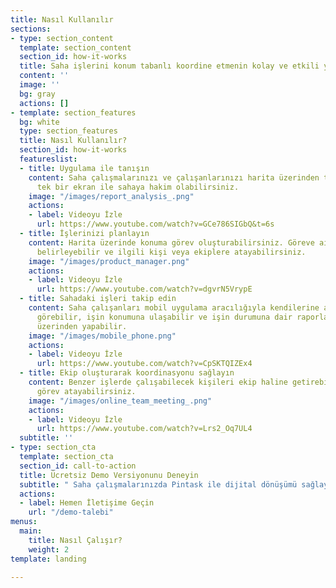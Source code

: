 ```yaml
---
title: Nasıl Kullanılır
sections:
- type: section_content
  template: section_content
  section_id: how-it-works
  title: Saha işlerini konum tabanlı koordine etmenin kolay ve etkili yolu
  content: ''
  image: ''
  bg: gray
  actions: []
- template: section_features
  bg: white
  type: section_features
  title: Nasıl Kullanılır?
  section_id: how-it-works
  featureslist:
  - title: Uygulama ile tanışın
    content: Saha çalışmalarınızı ve çalışanlarınızı harita üzerinden takip edebilir
      tek bir ekran ile sahaya hakim olabilirsiniz.
    image: "/images/report_analysis_.png"
    actions:
    - label: Videoyu İzle
      url: https://www.youtube.com/watch?v=GCe786SIGbQ&t=6s
  - title: İşlerinizi planlayın
    content: Harita üzerinde konuma görev oluşturabilirsiniz. Göreve ait bütün gereklilikleri
      belirleyebilir ve ilgili kişi veya ekiplere atayabilirsiniz.
    image: "/images/product_manager.png"
    actions:
    - label: Videoyu İzle
      url: https://www.youtube.com/watch?v=dgvrN5VrypE
  - title: Sahadaki işleri takip edin
    content: Saha çalışanları mobil uygulama aracılığıyla kendilerine atanan işleri
      görebilir, işin konumuna ulaşabilir ve işin durumuna dair raporlamaları uygulama
      üzerinden yapabilir.
    image: "/images/mobile_phone.png"
    actions:
    - label: Videoyu İzle
      url: https://www.youtube.com/watch?v=CpSKTQIZEx4
  - title: Ekip oluşturarak koordinasyonu sağlayın
    content: Benzer işlerde çalışabilecek kişileri ekip haline getirebilir ve ekibe
      görev atayabilirsiniz.
    image: "/images/online_team_meeting_.png"
    actions:
    - label: Videoyu İzle
      url: https://www.youtube.com/watch?v=Lrs2_Oq7UL4
  subtitle: ''
- type: section_cta
  template: section_cta
  section_id: call-to-action
  title: Ücretsiz Demo Versiyonunu Deneyin
  subtitle: " Saha çalışmalarınızda Pintask ile dijital dönüşümü sağlayın"
  actions:
  - label: Hemen İletişime Geçin
    url: "/demo-talebi"
menus:
  main:
    title: Nasıl Çalışır?
    weight: 2
template: landing

---
```

